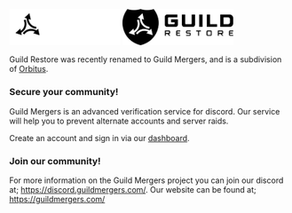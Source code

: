 <img width="200" src="https://github.com/GuildRestore/.github/blob/main/light/large.png#gh-dark-mode-only" alt="">
<img width="200" src="https://github.com/GuildRestore/.github/blob/main/dark/large.png#gh-light-mode-only" alt="">

Guild Restore was recently renamed to Guild Mergers, and is a subdivision of [Orbitus](https://orbitus.systems). 

### Secure your community!

Guild Mergers is an advanced verification service for discord. Our service will help you to prevent alternate accounts and server raids.

Create an account and sign in via our [dashboard](https://app.guildmergers.com).

### Join our community!

For more information on the Guild Mergers project you can join our discord at; https://discord.guildmergers.com/.
Our website can be found at; https://guildmergers.com/

